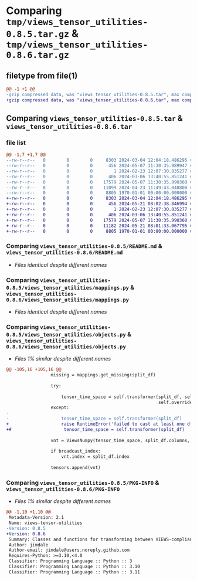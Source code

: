 # Comparing `tmp/views_tensor_utilities-0.8.5.tar.gz` & `tmp/views_tensor_utilities-0.8.6.tar.gz`

## filetype from file(1)

```diff
@@ -1 +1 @@
-gzip compressed data, was "views_tensor_utilities-0.8.5.tar", max compression
+gzip compressed data, was "views_tensor_utilities-0.8.6.tar", max compression
```

## Comparing `views_tensor_utilities-0.8.5.tar` & `views_tensor_utilities-0.8.6.tar`

### file list

```diff
@@ -1,7 +1,7 @@
--rw-r--r--   0        0        0     8303 2024-03-04 12:04:18.486295 views_tensor_utilities-0.8.5/README.md
--rw-r--r--   0        0        0      456 2024-05-07 11:30:35.989947 views_tensor_utilities-0.8.5/pyproject.toml
--rw-r--r--   0        0        0        1 2024-02-23 12:07:30.835277 views_tensor_utilities-0.8.5/views_tensor_utilities/__init__.py
--rw-r--r--   0        0        0      406 2024-03-06 13:40:55.851241 views_tensor_utilities-0.8.5/views_tensor_utilities/defaults.py
--rw-r--r--   0        0        0    17579 2024-05-07 11:30:35.990360 views_tensor_utilities-0.8.5/views_tensor_utilities/mappings.py
--rw-r--r--   0        0        0    11099 2024-04-23 11:49:43.048800 views_tensor_utilities-0.8.5/views_tensor_utilities/objects.py
--rw-r--r--   0        0        0     8805 1970-01-01 00:00:00.000000 views_tensor_utilities-0.8.5/PKG-INFO
+-rw-r--r--   0        0        0     8303 2024-03-04 12:04:18.486295 views_tensor_utilities-0.8.6/README.md
+-rw-r--r--   0        0        0      456 2024-05-21 08:02:38.846994 views_tensor_utilities-0.8.6/pyproject.toml
+-rw-r--r--   0        0        0        1 2024-02-23 12:07:30.835277 views_tensor_utilities-0.8.6/views_tensor_utilities/__init__.py
+-rw-r--r--   0        0        0      406 2024-03-06 13:40:55.851241 views_tensor_utilities-0.8.6/views_tensor_utilities/defaults.py
+-rw-r--r--   0        0        0    17579 2024-05-07 11:30:35.990360 views_tensor_utilities-0.8.6/views_tensor_utilities/mappings.py
+-rw-r--r--   0        0        0    11182 2024-05-21 08:01:33.067795 views_tensor_utilities-0.8.6/views_tensor_utilities/objects.py
+-rw-r--r--   0        0        0     8805 1970-01-01 00:00:00.000000 views_tensor_utilities-0.8.6/PKG-INFO
```

### Comparing `views_tensor_utilities-0.8.5/README.md` & `views_tensor_utilities-0.8.6/README.md`

 * *Files identical despite different names*

### Comparing `views_tensor_utilities-0.8.5/views_tensor_utilities/mappings.py` & `views_tensor_utilities-0.8.6/views_tensor_utilities/mappings.py`

 * *Files identical despite different names*

### Comparing `views_tensor_utilities-0.8.5/views_tensor_utilities/objects.py` & `views_tensor_utilities-0.8.6/views_tensor_utilities/objects.py`

 * *Files 1% similar despite different names*

```diff
@@ -105,16 +105,16 @@
                 missing = mappings.get_missing(split_df)
 
                 try:
 
                     tensor_time_space = self.transformer(split_df, self.cast_to_dtype, self.override_dne,
                                                          self.override_missing)
                 except:
-
-                    tensor_time_space = self.transformer(split_df)
+                    raise RuntimeError('failed to cast at least one df to tensor')
+#                    tensor_time_space = self.transformer(split_df)
 
                 vnt = ViewsNumpy(tensor_time_space, split_df.columns, dne, missing)
 
                 if broadcast_index:
                     vnt.index = split_df.index
 
                 tensors.append(vnt)
```

### Comparing `views_tensor_utilities-0.8.5/PKG-INFO` & `views_tensor_utilities-0.8.6/PKG-INFO`

 * *Files 1% similar despite different names*

```diff
@@ -1,10 +1,10 @@
 Metadata-Version: 2.1
 Name: views-tensor-utilities
-Version: 0.8.5
+Version: 0.8.6
 Summary: Classes and functions for transforming between VIEWS-compliant dfs and tensors
 Author: jimdale
 Author-email: jimdale@users.noreply.github.com
 Requires-Python: >=3.10,<4.0
 Classifier: Programming Language :: Python :: 3
 Classifier: Programming Language :: Python :: 3.10
 Classifier: Programming Language :: Python :: 3.11
```

